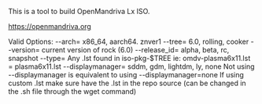 This is a tool to build OpenMandriva Lx ISO.

https://openmandriva.org

Valid Options:
--arch= x86_64, aarch64. znver1
--tree= 6.0, rolling, cooker
--version= current version of rock (6.0)
--release_id= alpha, beta, rc, snapshot
--type= Any .lst found in iso-pkg-$TREE ie: omdv-plasma6x11.lst = plasma6x11.lst
--displaymanager= sddm, gdm, lightdm, ly, none
Not using --displaymanager is equivalent to using --displaymanager=none
If using custom .lst make sure have the .lst in the repo source (can be changed in the .sh file through the wget command)

